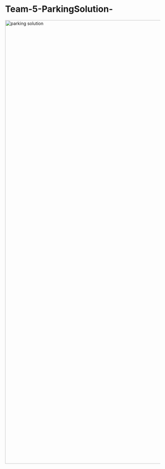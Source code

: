 # Team-5-ParkingSolution-
<img width="1436" alt="parking solution" src="https://github.com/user-attachments/assets/8f14a14a-b738-4876-abaa-10a5c85c039a">
